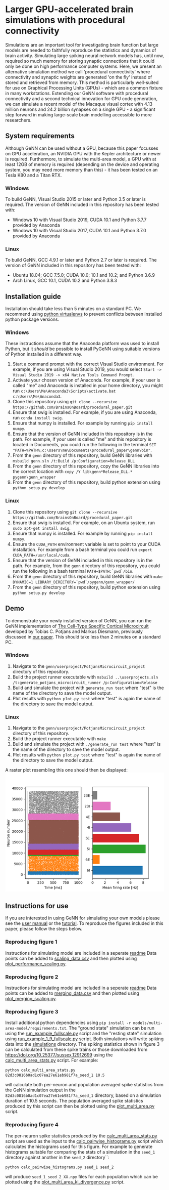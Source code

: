 # Larger GPU-accelerated brain simulations with procedural connectivity
Simulations are an important tool for investigating brain function but large models are needed to faithfully reproduce the statistics and dynamics of brain activity.
Simulating large spiking neural network models has, until now, required so much memory for storing synaptic connections that it could only be done on high performance computer systems. Here, we present an alternative simulation method we call 'procedural connectivity' where connectivity and synaptic weights are generated 'on the fly' instead of stored and retrieved from memory. This method is particularly well-suited for use on Graphical Processing Units (GPUs) - which are a common fixture in many workstations. Extending our GeNN software with procedural connectivity and a second technical innovation for GPU code generation, we can simulate a recent model of the Macaque visual cortex with 4.13 million neurons and 24.2 billion synapses on a single GPU - a significant step forward in making large-scale brain modelling accessible to more researchers.

## System requirements
Although GeNN can be used without a GPU, because this paper focusses on GPU acceleration, an NVIDIA GPU with the Kepler architecture or newer is required.
Furthermore, to simulate the multi-area model, a GPU with at least 12GB of memory is required (depending on the device and operating system, you may need more memory than this) - it has been tested on an Tesla K80 and a Titan RTX.

### Windows
To build GeNN, Visual Studio 2015 or later and Python 3.5 or later is required.
The version of GeNN included in this repository has been tested with:
* Windows 10 with Visual Studio 2019, CUDA 10.1 and Python 3.7.7 provided by Anaconda
* Windows 10 with Visual Studio 2017, CUDA 10.1 and Python 3.7.0 provided by Anaconda

### Linux
To build GeNN, GCC 4.9.1 or later and Python 2.7 or later is required.
The version of GeNN included in this repository has been tested with:
* Ubuntu 18.04; GCC 7.5.0; CUDA 10.0; 10.1 and 10.2; and Python 3.6.9
* Arch Linux, GCC 10.1, CUDA 10.2 and Python 3.8.3

## Installation guide
Installation should take less than 5 minutes on a standard PC.
We recommend using [python virtualenvs](https://pypi.org/project/virtualenv/) to prevent conflicts between installed python package versions.

### Windows
These instructions assume that the Anaconda platform was used to install Python, but it _should_ be possible to install PyGeNN using suitable versions of Python installed in a different way.
1. Start a command prompt with the correct Visual Studio environment. For example, if you are using Visual Studio 2019, you would select ``Start -> Visual Studio 2019 -> x64 Native Tools Command Prompt``.
2. Activate your chosen version of Anaconda. For example, if your user is called "me" and Anaconda is installed in your home directory, you might run ``c:\Users\Me\Anaconda3\Scripts\activate.bat c:\Users\Me\Anaconda3``.
3. Clone this repository using ``git clone --recursive https://github.com/BrainsOnBoard/procedural_paper.git``
4. Ensure that swig is installed. For example, if you are using Anaconda, run ``conda install swig``.
5. Ensure that numpy is installed. For example by running ``pip install numpy``.
6. Ensure that the version of GeNN included in this repository is in the path. For example, if your user is called "me" and this repository is located in Documents, you could run the following in the terminal ``SET "PATH=%PATH%;c:\Users\me\Documents\procedural_paper\genn\bin"``.
7. From the ``genn`` directory of this repository, build GeNN libraries with ``msbuild genn.sln /t:Build /p:Configuration=Release_DLL``
8. From the ``genn`` directory of this repository, copy the GeNN libraries into the correct location with ``copy /Y lib\genn*Release_DLL.* pygenn\genn_wrapper``
9. From the ``genn`` directory of this repository, build python extension using ``python setup.py develop``

### Linux
1. Clone this repository using ``git clone --recursive https://github.com/BrainsOnBoard/procedural_paper.git``
2. Ensure that swig is installed. For example, on an Ubuntu system, run ``sudo apt-get install swig``.
3. Ensure that numpy is installed. For example by running ``pip install numpy``.
4. Ensure the ``CUDA_PATH`` environment variable is set to point to your CUDA installation. For example from a bash terminal you could run ``export CUDA_PATH=/usr/local/cuda``.
5. Ensure that the version of GeNN included in this repository is in the path. For example, from the ``genn`` directory of this repository, you could run the following in a bash terminal ``PATH=$PATH:`pwd`/bin``.
6. From the ``genn`` directory of this repository, build GeNN libraries with ``make DYNAMIC=1 LIBRARY_DIRECTORY=`pwd`/pygenn/genn_wrapper/``
7. From the ``genn`` directory of this repository, build python extension using ``python setup.py develop``

## Demo
To demonstrate your newly installed version of GeNN, you can run the GeNN implementation of [The Cell-Type Specific Cortical Microcircuit](http://www.ncbi.nlm.nih.gov/pubmed/23203991) developed by Tobias C. Potjans and Markus Diesmann, previously discussed in [our paper](https://www.frontiersin.org/articles/10.3389/fnins.2018.00941).
This should take less than 2 minutes on a standard PC.

### Windows
1. Navigate to the ``genn/userproject/PotjansMicrocircuit_project`` directory of this repository.
2. Build the project runner executable with ``msbuild ..\userprojects.sln /t:generate_potjans_microcircuit_runner /p:Configuration=Release``
3. Build and simulate the project with ``generate_run test`` where "test" is the name of the directory to save the model output.
4. Plot results with ``python plot.py test`` where "test" is again the name of the directory to save the model output.

### Linux
1. Navigate to the ``genn/userproject/PotjansMicrocircuit_project`` directory of this repository.
2. Build the project runner executable with ``make``
3. Build and simulate the project with ``./generate_run test`` where "test" is the name of the directory to save the model output.
4. Plot results with ``python plot.py test`` where "test" is again the name of the directory to save the model output.

A raster plot resembling this one should then be displayed:
![Microcircuit output](microcircuit_demo.png)

## Instructions for use
If you are interested in using GeNN for simulating your own models please see the [user manual](https://genn-team.github.io/genn/documentation/4/html/index.html) or the [tutorial](https://github.com/neworderofjamie/new_genn_tutorials).
To reproduce the figures included in this paper, please follow the steps below.

### Reproducing figure 1
Instructions for simulating model are included in a seperate [readme](models/va_benchmark/README.md)
Data points can be added to [scaling_data.csv](scripts/scaling_data.csv) and then plotted using [plot_performance_scaling.py](scripts/plot_performance_scaling.py).

### Reproducing figure 2
Instructions for simulating model are included in a seperate [readme](models/neuron_merge/README.md)
Data points can be added to [merging_data.csv](scripts/merging_data.csv) and then plotted using [plot_merging_scaling.py](scripts/plot_merging_scaling.py).

### Reproducing figure 3
Install additional python dependencies using ``pip install -r models/multi-area-model/requirements.txt``.
The "ground state" simulation can be run using the [run_example_fullscale.py](https://github.com/neworderofjamie/multi-area-model/blob/master/run_example_fullscale.py) script and the "resting state" simulation using [run_example_1_9_fullscale.py](https://github.com/neworderofjamie/multi-area-model/blob/master/run_example_1_9_fullscale.py) script.
Both simulations will write spiking data into the [simulations](https://github.com/neworderofjamie/multi-area-model/blob/master/simulations) directory.
The spiking statistics shown in figure 3 can be calculated from these spike trains or those downloaded from https://doi.org/10.25377/sussex.12912699 using the [calc_multi_area_stats.py](scripts/calc_multi_area_stats.py) script. For example:
```
python calc_multi_area_stats.py 82d3c0816b0ad1c07ea27e61eb981f7a_seed_1 10.5
```
will calculate both per-neuron and population averaged spike statistics from the GeNN simulation output in the `82d3c0816b0ad1c07ea27e61eb981f7a_seed_1` directory, based on a simulation duration of 10.5 seconds.
The population averaged spike statistics produced by this script can then be plotted using the [plot_multi_area.py](scripts/plot_multi_area.py) script.

### Reproducing figure 4
The per-neuron spike statistics produced by the [calc_multi_area_stats.py](scripts/calc_multi_area_stats.py) script are used as the input to the [calc_pairwise_histograms.py](scripts/calc_pairwise_histograms.py) script which  calculates the histograms used for this figure. For example to generate histograms suitable for comparing the stats of a simulation in the ``seed_1`` directory against another in the ``seed_2`` directory``:
```
python calc_pairwise_histograms.py seed_1 seed_2
```
will produce ``seed_1_seed_2_XX.npy`` files for each population which can be plotted using the [plot_multi_area_kl_divergence.py](scripts/plot_multi_area_kl_divergence.py) script.